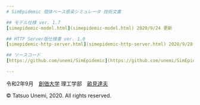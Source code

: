 ```yaml
---
# SimEpidemic 個体ベース感染シミュレータ 技術文書

## モデル仕様 ver. 1.7
[simepidemic-model.html](simepidemic-model.html) 2020/9/24 更新

## HTTP Server版仕様書 ver. 1.0
[simepidemic-http-server.html](simepidemic-http-server.html) 2020/9/28 更新

## ソースコード
[https://github.com/unemi/SimEpidemic](https://github.com/unemi/SimEpidemic)

---
```

令和2年9月　[創価大学](https://www.soka.ac.jp/) 理工学部　[畝見達夫](/~unemi/index-j.html)

&copy; Tatsuo Unemi, 2020. All rights reserved.